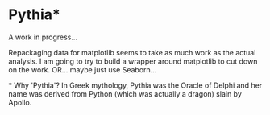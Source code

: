 # Pythia*

A work in progress...

Repackaging data for matplotlib seems to take as much work as the actual analysis. I am going to try to build a wrapper around matplotlib to cut down on the work.
OR... maybe just use Seaborn...


\* Why 'Pythia'?  In Greek mythology, Pythia was the Oracle of Delphi and her name was derived from Python (which was actually a dragon) slain by Apollo.
